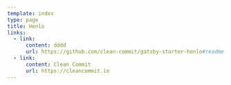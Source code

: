 ```yaml
---
template: index
type: page
title: Henlo
links:
  - link:
      content: dddd
      url: https://github.com/clean-commit/gatsby-starter-henlo#readme
  - link:
      content: Clean Commit
      url: https://cleancommit.io
---
```

